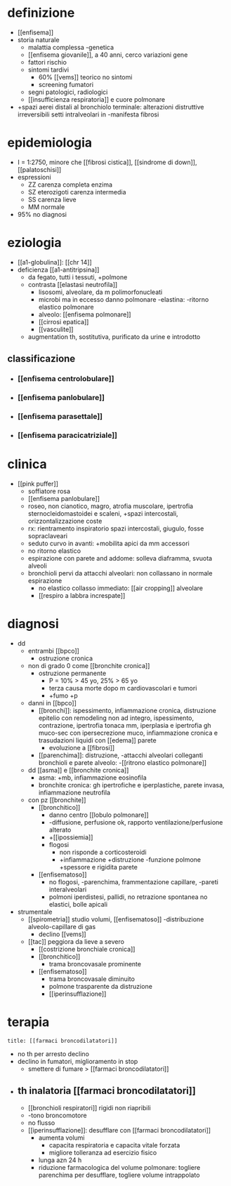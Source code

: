 # definizione
- [[enfisema]]
- storia naturale
	- malattia complessa -genetica
	- [[enfisema giovanile]], a 40 anni, cerco variazioni gene
	- fattori rischio
	- sintomi tardivi
		- 60% [[vems]] teorico no sintomi
		- screening fumatori
	- segni patologici, radiologici
	- [[insufficienza respiratoria]] e cuore polmonare
- +spazi aerei distali al bronchiolo terminale: alterazioni distruttive irreversibili setti intralveolari in -manifesta fibrosi

# epidemiologia
- I = 1:2750, minore che [[fibrosi cistica]], [[sindrome di down]], [[palatoschisi]]
- espressioni
	- ZZ carenza completa enzima
	- SZ eterozigoti carenza intermedia
	- SS carenza lieve
	- MM normale
- 95% no diagnosi

# eziologia
- [[a1-globulina]]: [[chr 14]]
- deficienza [[a1-antitripsina]]
	- da fegato, tutti i tessuti, +polmone
	- contrasta [[elastasi neutrofila]]
		- lisosomi, alveolare, da m polimorfonucleati
		- microbi ma in eccesso danno polmonare -elastina: -ritorno elastico polmonare
		- alveolo: [[enfisema polmonare]]
		- [[cirrosi epatica]]
		- [[vasculite]]
	- augmentation th, sostitutiva, purificato da urine e introdotto
## classificazione
- ### [[enfisema centrolobulare]]
- ### [[enfisema panlobulare]]
- ### [[enfisema parasettale]]
- ### [[enfisema paracicatriziale]]

# clinica
- [[pink puffer]]
	- soffiatore rosa
	- [[enfisema panlobulare]]
	- roseo, non cianotico, magro, atrofia muscolare, ipertrofia sternocleidomastoidei e scaleni, +spazi intercostali, orizzontalizzazione coste
	- rx: rientramento inspiratorio spazi intercostali, giugulo, fosse sopraclaveari
	- seduto curvo in avanti: +mobilita apici da mm accessori
	- no ritorno elastico
	- espirazione con parete and addome: solleva diaframma, svuota alveoli
	- bronchioli pervi da attacchi alveolari: non collassano in normale espirazione
		- no elastico collasso immediato: [[air cropping]] alveolare
		- [[respiro a labbra increspate]]

# diagnosi
- dd
	- entrambi [[bpco]]
		- ostruzione cronica
	- non di grado 0 come [[bronchite cronica]]
		- ostruzione permanente
			- P = 10% > 45 yo, 25% > 65 yo
			- terza causa morte dopo m cardiovascolari e tumori
			- +fumo +p
	- danni in [[bpco]]
		- [[bronchi]]: ispessimento, infiammazione cronica, distruzione epitelio con remodeling non ad integro, ispessimento, contrazione, ipertrofia tonaca mm, iperplasia e ipertrofia gh muco-sec con ipersecrezione muco, infiammazione cronica e trasudazioni liquidi con [[edema]] parete
			- evoluzione a [[fibrosi]]
		- [[parenchima]]: distruzione, -attacchi alveolari colleganti bronchioli e parete alveolo: -[[ritrono elastico polmonare]]
	- dd [[asma]] e [[bronchite cronica]]
		- asma: +mb, infiammazione eosinofila
		- bronchite cronica: gh ipertrofiche e iperplastiche, parete invasa, infiammazione neutrofila
	- con pz [[bronchite]]
		- [[bronchitico]]
			- danno centro [[lobulo polmonare]]
			- -diffusione, perfusione ok, rapporto ventilazione/perfusione alterato
			- +[[ipossiemia]]
			- flogosi
				- non risponde a corticosteroidi
				- +infiammazione +distruzione -funzione polmone +spessore e rigidita parete
		- [[enfisematoso]]
			- no flogosi, -parenchima, frammentazione capillare, -pareti interalveolari
			- polmoni iperdistesi, pallidi, no retrazione spontanea no elastici, bolle apicali
- strumentale
	- [[spirometria]] studio volumi, [[enfisematoso]] -distribuzione alveolo-capillare di gas
		- declino [[vems]]
	- [[tac]] peggiora da lieve a severo
		- [[costrizione bronchiale cronica]]
		- [[bronchitico]]
			- trama broncovasale prominente
		- [[enfisematoso]]
			- trama broncovasale diminuito
			- polmone trasparente da distruzione
			- [[iperinsufflazione]]

# terapia
```ad-golden-standard
title: [[farmaci broncodilatatori]]
```
- no th per arresto declino
- declino in fumatori, miglioramento in stop
	- smettere di fumare > [[farmaci broncodilatatori]]
- ## th inalatoria [[farmaci broncodilatatori]]
	- [[bronchioli respiratori]] rigidi non riapribili
	- -tono broncomotore
	- no flusso
	- [[iperinsufflazione]]: desufflare con [[farmaci broncodilatatori]]
		- aumenta volumi
			- capacita respiratoria e capacita vitale forzata
			- migliore tolleranza ad esercizio fisico
		- lunga azn 24 h
		- riduzione farmacologica del volume polmonare: togliere parenchima per desufflare, togliere volume intrappolato